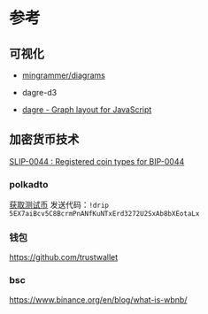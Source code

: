 # 参考

## 可视化

- [mingrammer/diagrams](https://github.com/mingrammer/diagrams/)



- dagre-d3 
-  [dagre - Graph layout for JavaScript](https://github.com/dagrejs/dagre)


## 加密货币技术

[SLIP-0044 : Registered coin types for BIP-0044](https://github.com/satoshilabs/slips/blob/master/slip-0044.md)


### polkadto

[获取测试币](https://app.element.io/#/room/#westend_faucet:matrix.org)
发送代码：`!drip 5EX7aiBcv5C8BcrmPnANfKuNTxErd3272U2SxAb8bXEotaLx`

### 钱包

https://github.com/trustwallet

### bsc

https://www.binance.org/en/blog/what-is-wbnb/